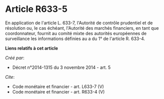 # Article R633-5

En application de l'article L. 633-7, l'Autorité de contrôle prudentiel et de résolution ou, le cas échéant, l'Autorité des
marchés financiers, en tant que coordonnateur, fournit au comité mixte des autorités européennes de surveillance les
informations définies au a du 1° de l'article R. 633-4.

**Liens relatifs à cet article**

_Créé par_:

  - Décret n°2014-1315 du 3 novembre 2014 - art. 5

_Cite_:

  - Code monétaire et financier - art. L633-7 (V)
  - Code monétaire et financier - art. R633-4 (V)
